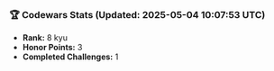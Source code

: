 ### 🏆 Codewars Stats (Updated: 2025-05-04 10:07:53 UTC)

- **Rank:** 8 kyu
- **Honor Points:** 3
- **Completed Challenges:** 1

